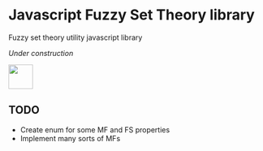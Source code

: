 # Javascript Fuzzy Set Theory library

Fuzzy set theory utility javascript library

*Under construction*

<img src="http://i.imgur.com/fI9qT.gif" width="48">

## TODO

- Create enum for some MF and FS properties
- Implement many sorts of MFs
